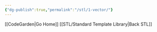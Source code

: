 ```yaml
---
{"dg-publish":true,"permalink":"/stl/1-vector/"}
---
```


[[CodeGarden\|Go Home]]
[[STL/Standard Template Library\|Back STL]]
